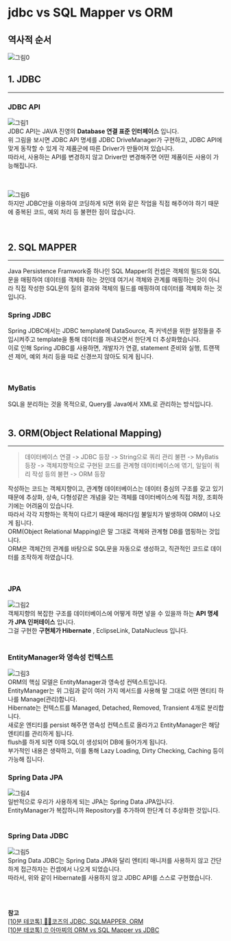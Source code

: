 # jdbc vs SQL Mapper vs ORM

## 역사적 순서
![그림0](https://github.com/backtony/blog-code/blob/master/interview/jdbc-sqlmapper-orm/img/jdbc-sqlmapper-orm-0.PNG?raw=true)  

## 1. JDBC
---
### JDBC API
![그림1](https://github.com/backtony/blog-code/blob/master/interview/jdbc-sqlmapper-orm/img/jdbc-sqlmapper-orm-1.PNG?raw=true)  
JDBC API는 JAVA 진영의 __Database 연결 표준 인터페이스__ 입니다.  
위 그림을 보시면 JDBC API 명세를 JDBC DriveManager가 구현하고, JDBC API에 맞게 동작할 수 있게 각 제품군에 따른 Driver가 만들어져 있습니다.  
따라서, 사용하는 API를 변경하지 않고 Driver만 변경해주면 어떤 제품이든 사용이 가능해집니다.  
<br><br>

![그림6](https://github.com/backtony/blog-code/blob/master/interview/jdbc-sqlmapper-orm/img/jdbc-sqlmapper-orm-6.PNG?raw=true)  
하지만 JDBC만을 이용하여 코딩하게 되면 위와 같은 작업을 직접 해주어야 하기 때문에 중복된 코드, 예외 처리 등 불편한 점이 많습니다.


<Br>

## 2. SQL MAPPER
---
Java Persistence Framwork중 하나인 SQL Mapper의 컨셉은 객체의 필드와 SQL문을 매핑하여 데이터를 객체화 하는 것인데 여기서 객체와 관계를 매핑하는 것이 아니라 직접 작성한 SQL문의 질의 결과와 객체의 필드를 매핑하여 데이터를 객체화 하는 것입니다.  

### Spring JDBC
Spring JDBC에서는 JDBC template에 DataSource, 즉 커넥션을 위한 설정들을 주입시켜주고 template을 통해 데이터를 꺼내오면서 한단계 더 추상화했습니다.  
이로 인해 Spring JDBC를 사용하면, 개발자가 연결, statement 준비와 실행, 트랜잭션 제어, 예외 처리 등을 따로 신경쓰지 않아도 되게 됩니다.  

<Br>

### MyBatis
SQL을 분리하는 것을 목적으로, Query를 Java에서 XML로 관리하는 방식입니다.  
<br>

## 3. ORM(Object Relational Mapping)
---
>데이터베이스 연결 -> JDBC 등장 -> String으로 쿼리 관리 불편 -> MyBatis 등장 -> 객체지향적으로 구현된 코드를 관계형 데이터베이스에 엮기, 일일이 쿼리 작성 등의 불편 -> ORM 등장

작성하는 코드는 객체지향이고, 관계형 데이터베이스는 데이터 중심의 구조를 갖고 있기 때문에 추상화, 상속, 다형성같은 개념을 갖는 객체를 데이터베이스에 직접 저장, 조회하기에는 어려움이 있습니다.  
따라서 각각 지향하는 목적이 다르기 때문에 패러다임 불일치가 발생하여 ORM이 나오게 됩니다.  
ORM(Object Relational Mapping)은 말 그대로 객체와 관계형 DB를 맵핑하는 것입니다.  
ORM은 객체간의 관계를 바탕으로 SQL문을 자동으로 생성하고, 직관적인 코드로 데이터를 조작하게 하였습니다.


<Br>

### JPA
![그림2](https://github.com/backtony/blog-code/blob/master/interview/jdbc-sqlmapper-orm/img/jdbc-sqlmapper-orm-2.PNG?raw=true)  
객체지향의 복잡한 구조를 데이터베이스에 어떻게 하면 넣을 수 있을까 하는 __API 명세가 JPA 인퍼테이스__ 입니다.  
그걸 구현한 __구현체가 Hibernate__ , EclipseLink, DataNucleus 입니다.  
<Br>

### EntityManager와 영속성 컨텍스트
![그림3](https://github.com/backtony/blog-code/blob/master/interview/jdbc-sqlmapper-orm/img/jdbc-sqlmapper-orm-3.PNG?raw=true)  
ORM의 핵심 모델은 EntityManager과 영속성 컨텍스트입니다.  
EntityManager는 위 그림과 같이 여러 가지 메서드를 사용해 말 그대로 어떤 엔티티 하나를 Manage(관리)합니다.  
Hibernate는 컨텍스트를 Managed, Detached, Removed, Transient 4개로 분리합니다.  
새로운 엔티티를 persist 해주면 영속성 컨텍스트로 올라가고 EntityManager은 해당 엔티티를 관리하게 됩니다.  
flush를 하게 되면 이때 SQL이 생성되어 DB에 들어가게 됩니다.  
부가적인 내용은 생략하고, 이를 통해 Lazy Loading, Dirty Checking, Caching 등이 가능해 집니다.
<br>

### Spring Data JPA
![그림4](https://github.com/backtony/blog-code/blob/master/interview/jdbc-sqlmapper-orm/img/jdbc-sqlmapper-orm-4.PNG?raw=true)  
일반적으로 우리가 사용하게 되는 JPA는 Spring Data JPA입니다.  
EntityManager가 복잡하니까 Repository를 추가하여 한단계 더 추상화한 것입니다.  
<Br>

### Spring Data JDBC
![그림5](https://github.com/backtony/blog-code/blob/master/interview/jdbc-sqlmapper-orm/img/jdbc-sqlmapper-orm-5.PNG?raw=true)  
Spring Data JDBC는 Spring Data JPA와 달리 엔티티 매니저를 사용하지 않고 간단하게 접근하자는 컨셉에서 나오게 되었습니다.  
따라서, 위와 같이 Hibernate를 사용하지 않고 JDBC API를 스스로 구현했습니다.


<br><Br>

__참고__  
<a href="https://www.youtube.com/watch?v=1grtWKqTn50&list=PLo0ta52hn1uHQ5iQ3hAeRoMUeLJFIeRew" target="_blank"> [10분 테코톡] 🧘‍♂️코즈의 JDBC, SQLMAPPER, ORM</a>  
<a href="https://www.youtube.com/watch?v=VTqqZSuSdOk&list=PLo0ta52hn1uHQ5iQ3hAeRoMUeLJFIeRew" target="_blank"> [10분 테코톡] ⏰ 아마찌의 ORM vs SQL Mapper vs JDBC</a>
